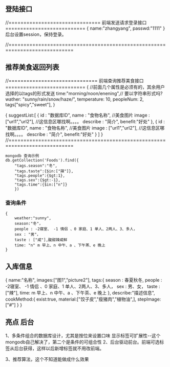 
## 登陆接口

//=============================== 前端发送请求登录接口 ===========================
{
    name:"zhangyang",
    passwd:"1111"
}
后台设置session，保持登录。

//============================================================================
## 推荐美食返回列表
//============================== 前端查询推荐美食接口 ===========================
{
    //前面几个属性是必须有的，其余用户选择的以tags的形式发送
    time:"morning/noon/enening",// 要以字符串形式吗?
    wather: "sunny/rain/snow/haze/",
    temperature: 10,
    peopleNum: 2,
    tags["spicy","sweet"],
}

{
    suggestList:[
        {
            id : "数据库ID",
            name : "食物名称",
            //美食图片
            image : ["url1","url2"],
            //这信息区哪找啊。。。。
            describe : "简介",
            benefit:"好处"
        },
        {
            id : "数据库ID",
            name : "食物名称",
            //美食图片
            image : ["url1","url2"],
            //这信息区哪找啊。。。。
            describe : "简介",
            benefit:"好处"
        }
    ]
}
//============================================================================

```
mongodb 查询示例
db.getCollection('Foods').find({
    "tags.season":"冬",
    "tags.taste":{$in:["辣"]},
    "tags.people":{$gt:1},
    "tags.sex":{$gt:-1},
    "tags.time":{$in:["n"]}
    })
```
### 查询条件
```
{
    weather:"sunny",
    season:"冬"，
    people : -2寝室、 -1 情侣 、0 家庭、1 单人、2两人、3、多人，
    sex : "男"，
    taste : ["咸"],酸甜辣咸鲜
    time: "n" m 早上、n 中午、a 、下午茶、e 晚上
}
```

## 入库信息
{
    name:"名称",
    images:["图1","picture2"],
    <!-- 季节 人数 性别 口味 时间-->
    tags:{
        season : 春夏秋冬,
        people : -2寝室、 -1 情侣 、0 家庭、1 单人、2两人、3、多人，
        sex : 男、女，
        <!--还是用 ["酸","甜"] ？-->
        <!--taste : [00000]各位分别是酸甜辣咸鲜、此项可以多选，-->
        taste : ["辣"],
        time: m 早上、n 中午、a 、下午茶、e 晚上
    },
    describe:"描述信息",
    cookMethod:{
        exist:true,
        material:["饺子皮","瘦猪肉","植物油",],
        stepImage:["#"]
    }
}

## 亮点 后台
1、多条件组合的数据库设计，尤其是按位来设置口味 显示标签可扩展性--这个mongodb自己解决了，第二个是条件的可组合性
2、后台驱动前台。前端可选标签从后台获得，这样以后新增标签就不用改前端。

3、推荐算法，这个不知道能做成什么效果